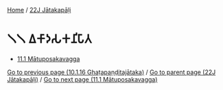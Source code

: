 
[Home](/) / [22J Jātakapāḷi](../22J.md)

# 𑁧𑁧 𑀏𑀓𑀸𑀤𑀲𑀓𑀦𑀺𑀧𑀸𑀢

* [11.1 Mātuposakavagga](11/11.1.md)

[Go to previous page (10.1.16 Ghaṭapaṇḍitajātaka)](10/10.1/10.1.16.md) / [Go to parent page (22J Jātakapāḷi)](0.md) / [Go to next page (11.1 Mātuposakavagga)](11/11.1.md)


